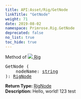 ```yaml
---
title: API:Asset/Rig/GetNode
linkTitle: "GetNode"
weight: 71
date: 2019-08-02
namespace: Primrose.Rig.GetNode
deprecated: false
no_list: true
toc_hide: true
---
```

Method of <a href="/docs/api-reference/Class/Rig"><img src="/icons/silk/default.png"/>&nbsp;Rig</a>
<pre class="method-declaration">
GetNode (
    nodeName: <a class="type" href="/docs/api-reference/System/string">string</a>
): <a class="type" href="/docs/api-reference/Misc/RigNode">RigNode</a></pre>
<b>Return Type: </b>
<a class="type" href="/docs/api-reference/Misc/RigNode">RigNode</a>
<br/>
<b>Description: </b>
Hello, world! 123 test

